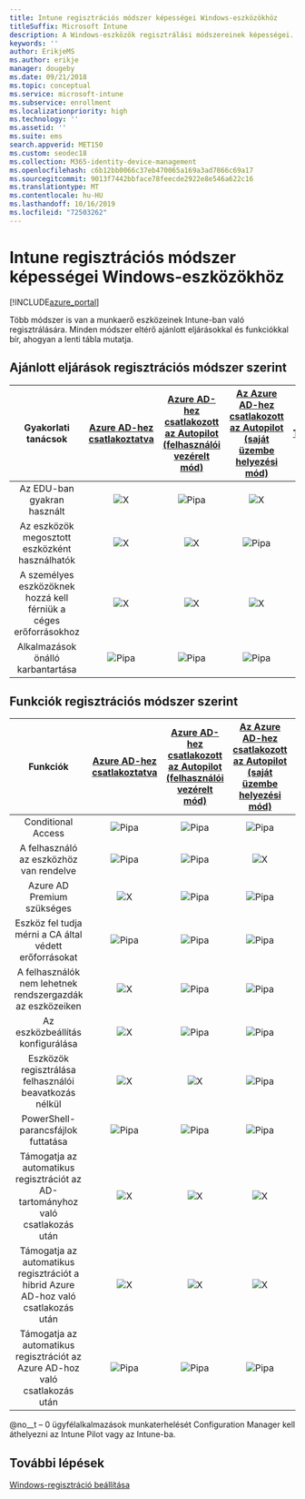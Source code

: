 ```yaml
---
title: Intune regisztrációs módszer képességei Windows-eszközökhöz
titleSuffix: Microsoft Intune
description: A Windows-eszközök regisztrálási módszereinek képességei.
keywords: ''
author: ErikjeMS
ms.author: erikje
manager: dougeby
ms.date: 09/21/2018
ms.topic: conceptual
ms.service: microsoft-intune
ms.subservice: enrollment
ms.localizationpriority: high
ms.technology: ''
ms.assetid: ''
ms.suite: ems
search.appverid: MET150
ms.custom: seodec18
ms.collection: M365-identity-device-management
ms.openlocfilehash: c6b12bb0066c37eb470065a169a3ad7866c69a17
ms.sourcegitcommit: 9013f7442bbface78feecde2922e8e546a622c16
ms.translationtype: MT
ms.contentlocale: hu-HU
ms.lasthandoff: 10/16/2019
ms.locfileid: "72503262"
---
```

# <a name="intune-enrollment-method-capabilities-for-windows-devices"></a>Intune regisztrációs módszer képességei Windows-eszközökhöz
[!INCLUDE[azure_portal](../includes/azure_portal.md)]

Több módszer is van a munkaerő eszközeinek Intune-ban való regisztrálására. Minden módszer eltérő ajánlott eljárásokkal és funkciókkal bír, ahogyan a lenti tábla mutatja.

## <a name="best-practices-by-enrollment-method"></a>Ajánlott eljárások regisztrációs módszer szerint
| **Gyakorlati tanácsok** | **[Azure AD-hez csatlakoztatva](windows-enroll.md#enable-windows-10-automatic-enrollment)**|**[Azure AD-hez csatlakozott az Autopilot (felhasználói vezérelt mód)](enrollment-autopilot.md)** |**[Az Azure AD-hez csatlakozott az Autopilot (saját üzembe helyezési mód)](enrollment-autopilot.md)** |**[Tömeges](windows-bulk-enroll.md)**|**[DEM](device-enrollment-manager-enroll.md)** | **[BYOD](device-enrollment.md#bring-your-own-device)** | **[CSOPORTHÁZIREND-objektum](https://docs.microsoft.com/windows/client-management/mdm/enroll-a-windows-10-device-automatically-using-group-policy)** | **[Közös felügyelet](https://docs.microsoft.com/sccm/core/clients/manage/co-management-overview)** |
|:---:|:---:|:---:|:---:|:---:|:---:|:---:|:---:|:---:|
|Az EDU-ban gyakran használt|![X](./media/enrollment-method-capab/xmark.png)|![Pipa](./media/enrollment-method-capab/checkmark.png)|![X](./media/enrollment-method-capab/xmark.png)|![Pipa](./media/enrollment-method-capab/checkmark.png)|![Pipa](./media/enrollment-method-capab/checkmark.png)|![X](./media/enrollment-method-capab/xmark.png)|![X](./media/enrollment-method-capab/xmark.png)|![X](./media/enrollment-method-capab/xmark.png)|
|Az eszközök megosztott eszközként használhatók|![X](./media/enrollment-method-capab/xmark.png)|![X](./media/enrollment-method-capab/xmark.png)|![Pipa](./media/enrollment-method-capab/checkmark.png)|![Pipa](./media/enrollment-method-capab/checkmark.png)|![Pipa](./media/enrollment-method-capab/checkmark.png)|![X](./media/enrollment-method-capab/xmark.png)|![X](./media/enrollment-method-capab/xmark.png)|![X](./media/enrollment-method-capab/xmark.png)|
|A személyes eszközöknek hozzá kell férniük a céges erőforrásokhoz|![X](./media/enrollment-method-capab/xmark.png)|![X](./media/enrollment-method-capab/xmark.png)|![X](./media/enrollment-method-capab/xmark.png)|![X](./media/enrollment-method-capab/xmark.png)|![X](./media/enrollment-method-capab/xmark.png)|![Pipa](./media/enrollment-method-capab/checkmark.png)|![X](./media/enrollment-method-capab/xmark.png)|![X](./media/enrollment-method-capab/xmark.png)|
|Alkalmazások önálló karbantartása|![Pipa](./media/enrollment-method-capab/checkmark.png)|![Pipa](./media/enrollment-method-capab/checkmark.png)|![Pipa](./media/enrollment-method-capab/checkmark.png)|![X](./media/enrollment-method-capab/xmark.png)|![X](./media/enrollment-method-capab/xmark.png)|![Pipa](./media/enrollment-method-capab/checkmark.png)|![Pipa](./media/enrollment-method-capab/checkmark.png)|![Pipa](./media/enrollment-method-capab/checkmark.png)|

## <a name="capabilities-by-enrollment-method"></a>Funkciók regisztrációs módszer szerint

| **Funkciók** | **[Azure AD-hez csatlakoztatva](windows-enroll.md#enable-windows-10-automatic-enrollment)**|**[Azure AD-hez csatlakozott az Autopilot (felhasználói vezérelt mód)](enrollment-autopilot.md)** |**[Az Azure AD-hez csatlakozott az Autopilot (saját üzembe helyezési mód)](enrollment-autopilot.md)** |**[Tömeges](windows-bulk-enroll.md)**|**[DEM](device-enrollment-manager-enroll.md)** | **[BYOD](device-enrollment.md#bring-your-own-device)** | **[CSOPORTHÁZIREND-objektum](https://docs.microsoft.com/windows/client-management/mdm/enroll-a-windows-10-device-automatically-using-group-policy)** | **[Közös felügyelet](https://docs.microsoft.com/sccm/core/clients/manage/co-management-overview)** |
|:---:|:---:|:---:|:---:|:---:|:---:|:---:|:---:|:---:|
|Conditional Access                                      |![Pipa](./media/enrollment-method-capab/checkmark.png)|![Pipa](./media/enrollment-method-capab/checkmark.png)|![Pipa](./media/enrollment-method-capab/checkmark.png)|![X](./media/enrollment-method-capab/xmark.png)|![X](./media/enrollment-method-capab/xmark.png)|![Pipa](./media/enrollment-method-capab/checkmark.png)|![Pipa](./media/enrollment-method-capab/checkmark.png)|![Pipa](./media/enrollment-method-capab/checkmark.png)|
|A felhasználó az eszközhöz van rendelve                    |![Pipa](./media/enrollment-method-capab/checkmark.png)|![Pipa](./media/enrollment-method-capab/checkmark.png)|![X](./media/enrollment-method-capab/xmark.png)|![X](./media/enrollment-method-capab/xmark.png)|![X](./media/enrollment-method-capab/xmark.png)|![Pipa](./media/enrollment-method-capab/checkmark.png)|![Pipa](./media/enrollment-method-capab/checkmark.png)|![Pipa](./media/enrollment-method-capab/checkmark.png)|
|Azure AD Premium szükséges                               |![X](./media/enrollment-method-capab/xmark.png)|![Pipa](./media/enrollment-method-capab/checkmark.png)|![Pipa](./media/enrollment-method-capab/checkmark.png)|![Pipa](./media/enrollment-method-capab/checkmark.png)|![X](./media/enrollment-method-capab/xmark.png)|![X](./media/enrollment-method-capab/xmark.png)|![Pipa](./media/enrollment-method-capab/checkmark.png)|![Pipa](./media/enrollment-method-capab/checkmark.png)|
|Eszköz fel tudja mérni a CA által védett erőforrásokat             |![Pipa](./media/enrollment-method-capab/checkmark.png)|![Pipa](./media/enrollment-method-capab/checkmark.png)|![Pipa](./media/enrollment-method-capab/checkmark.png)|![Pipa](./media/enrollment-method-capab/checkmark.png)|![X](./media/enrollment-method-capab/xmark.png)|![Pipa](./media/enrollment-method-capab/checkmark.png)|![Pipa](./media/enrollment-method-capab/checkmark.png)|![Pipa](./media/enrollment-method-capab/checkmark.png)|
|A felhasználók nem lehetnek rendszergazdák az eszközeiken               |![X](./media/enrollment-method-capab/xmark.png)|![Pipa](./media/enrollment-method-capab/checkmark.png)|![Pipa](./media/enrollment-method-capab/checkmark.png)|![Pipa](./media/enrollment-method-capab/checkmark.png)|![X](./media/enrollment-method-capab/xmark.png)|![X](./media/enrollment-method-capab/xmark.png)|![X](./media/enrollment-method-capab/xmark.png)|![X](./media/enrollment-method-capab/xmark.png)|
|Az eszközbeállítás konfigurálása        |![X](./media/enrollment-method-capab/xmark.png)|![Pipa](./media/enrollment-method-capab/checkmark.png)|![Pipa](./media/enrollment-method-capab/checkmark.png)|![X](./media/enrollment-method-capab/xmark.png)|![X](./media/enrollment-method-capab/xmark.png)|![X](./media/enrollment-method-capab/xmark.png)|![X](./media/enrollment-method-capab/xmark.png)|![X](./media/enrollment-method-capab/xmark.png)|
|Eszközök regisztrálása felhasználói beavatkozás nélkül      |![X](./media/enrollment-method-capab/xmark.png)|![X](./media/enrollment-method-capab/xmark.png)|![Pipa](./media/enrollment-method-capab/checkmark.png)|![Pipa](./media/enrollment-method-capab/checkmark.png)|![Pipa](./media/enrollment-method-capab/checkmark.png)|![X](./media/enrollment-method-capab/xmark.png)|![Pipa](./media/enrollment-method-capab/checkmark.png)|![Pipa](./media/enrollment-method-capab/checkmark.png)|
|PowerShell-parancsfájlok futtatása                       |![Pipa](./media/enrollment-method-capab/checkmark.png)|![Pipa](./media/enrollment-method-capab/checkmark.png)|![Pipa](./media/enrollment-method-capab/checkmark.png)|![Pipa](./media/enrollment-method-capab/checkmark.png)|![Pipa](./media/enrollment-method-capab/checkmark.png)|![X](./media/enrollment-method-capab/xmark.png)|![X](./media/enrollment-method-capab/xmark.png)|![X](./media/enrollment-method-capab/checkmark.png)\*| 
|Támogatja az automatikus regisztrációt az AD-tartományhoz való csatlakozás után      |![X](./media/enrollment-method-capab/xmark.png)|![X](./media/enrollment-method-capab/xmark.png)|![X](./media/enrollment-method-capab/xmark.png)|![X](./media/enrollment-method-capab/xmark.png)|![X](./media/enrollment-method-capab/xmark.png)|![X](./media/enrollment-method-capab/xmark.png)|![Pipa](./media/enrollment-method-capab/checkmark.png)|![Pipa](./media/enrollment-method-capab/checkmark.png)|
|Támogatja az automatikus regisztrációt a hibrid Azure AD-hoz való csatlakozás után|![X](./media/enrollment-method-capab/xmark.png)|![X](./media/enrollment-method-capab/xmark.png)|![X](./media/enrollment-method-capab/xmark.png)|![X](./media/enrollment-method-capab/xmark.png)|![X](./media/enrollment-method-capab/xmark.png)|![X](./media/enrollment-method-capab/xmark.png)|![Pipa](./media/enrollment-method-capab/checkmark.png)|![Pipa](./media/enrollment-method-capab/checkmark.png)|
|Támogatja az automatikus regisztrációt az Azure AD-hoz való csatlakozás után       |![Pipa](./media/enrollment-method-capab/checkmark.png)|![Pipa](./media/enrollment-method-capab/checkmark.png)|![Pipa](./media/enrollment-method-capab/checkmark.png)|![Pipa](./media/enrollment-method-capab/checkmark.png)|![Pipa](./media/enrollment-method-capab/checkmark.png)|![Pipa](./media/enrollment-method-capab/checkmark.png)|![X](./media/enrollment-method-capab/xmark.png)|![X](./media/enrollment-method-capab/xmark.png)|

@no__t – 0 ügyfélalkalmazások munkaterhelését Configuration Manager kell áthelyezni az Intune Pilot vagy az Intune-ba.

## <a name="next-steps"></a>További lépések

[Windows-regisztráció beállítása](windows-enroll.md)

